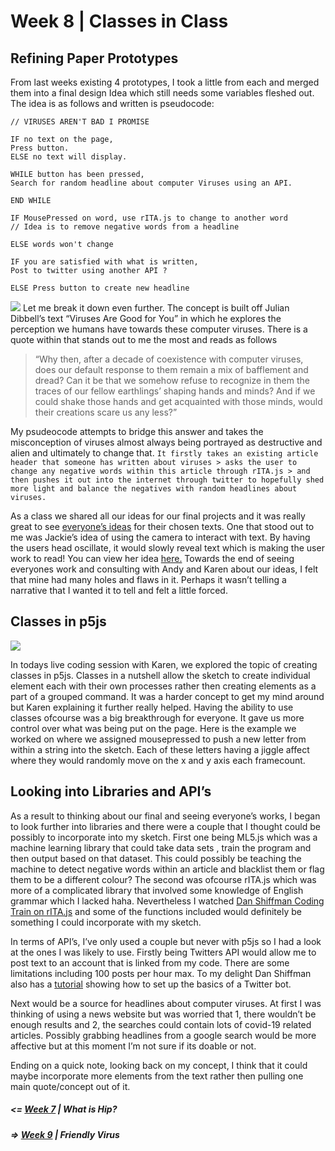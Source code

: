 # Week 8  | Classes in Class
## Refining Paper Prototypes
From last weeks existing 4 prototypes, I took a little from each and merged them into a final design Idea which still needs some variables fleshed out. The idea is as follows and written is pseudocode: 


``` 
// VIRUSES AREN'T BAD I PROMISE

IF no text on the page, 
Press button.
ELSE no text will display. 

WHILE button has been pressed, 
Search for random headline about computer Viruses using an API. 

END WHILE

IF MousePressed on word, use rITA.js to change to another word
// Idea is to remove negative words from a headline

ELSE words won't change

IF you are satisfied with what is written, 
Post to twitter using another API ?

ELSE Press button to create new headline 
```
![](5.gif)
Let me break it down even further. The concept is built off Julian Dibbell’s text “Viruses Are Good for You” in which he explores the perception we humans have towards these computer viruses. There is a quote within that stands out to me the most and reads as follows 

> “Why then, after a decade of coexistence with computer viruses, does our default response to them remain a mix of bafflement and dread? Can it be that we somehow refuse to recognize in them the traces of our fellow earthlings’ shaping hands and minds? And if we could shake those hands and get acquainted with those minds, would their creations scare us any less?” 

My psudeocode attempts to bridge this answer and takes the misconception of viruses almost always being portrayed as destructive and alien and ultimately to change that. 
``` It firstly takes an existing article header that someone has written about viruses > asks the user to change any negative words within this article through rITA.js > and then pushes it out into the internet through twitter to hopefully shed more light and balance the negatives with random headlines about viruses. ```

As a class we shared all our ideas for our final projects and it was really great to see [everyone’s ideas](https://docs.google.com/presentation/d/1dX_ZDAdoo_U-JSXTtUxhwClVBWJZjEu7X48fx6t4-Zc/edit#slide=id.g980079f83c_12_5) for their chosen texts. One that stood out to me was Jackie’s idea of using the camera to interact with text. By having the users head oscillate, it would slowly reveal text which is making the user work to read! You can view her idea [here.](https://github.com/jackieliiu/CODEWORDS/tree/master/Week08) 
Towards the end of seeing everyones work and consulting with Andy and Karen about our ideas, I felt that mine had many holes and flaws in it. Perhaps it wasn’t telling a narrative that I wanted it to tell and felt a little forced. 

## Classes in p5js

![](22.PNG)

In todays live coding session with Karen, we explored the topic of creating classes in p5js. Classes in a nutshell allow the sketch to create individual element each with their own processes rather then creating elements as a part of a grouped command. It was a harder concept to get my mind around but Karen explaining it further really helped. Having the ability to use classes ofcourse was a big breakthrough for everyone. It gave us more control over what was being put on the page. Here is the example we worked on where we assigned mousepressed to push a new letter from within a string into the sketch. Each of these letters having a jiggle affect where they would randomly move on the x and y axis each framecount. 

## Looking into Libraries and API’s
As a result to thinking about our final and seeing everyone’s works, I began to look further into libraries and there were a couple that I thought could be possibly to incorporate into my sketch. First one being ML5.js which was a machine learning library that could take data sets , train the program and then output based on that dataset. This could possibly be teaching the machine to detect negative words within an article and blacklist them or flag them to be a different colour?
The second was ofcourse rITA.js which was more of a complicated library that involved some knowledge of English grammar which I lacked haha. Nevertheless I watched [Dan Shiffman Coding Train on rITA.js](https://www.youtube.com/watch?v=lIPEvh8HbGQ&ab_channel=TheCodingTrain&t=690s) and some of the functions included would definitely be something I could incorporate with my sketch.  
 

In terms of API’s, I’ve only used a couple but never with p5js so I had a look at the ones I was likely to use. Firstly being Twitters API would allow me to post text to an account that is linked from my code. There are some limitations including 100 posts per hour max. To my delight Dan Shiffman also has a [tutorial](https://www.youtube.com/watch?v=7-nX3YOC4OA&ab_channel=TheCodingTrain ) showing how to set up the basics of a Twitter bot.


Next would be a source for headlines about computer viruses. At first I was thinking of using a news website but was worried that 1, there wouldn’t be enough results and 2, the searches could contain lots of covid-19 related articles. Possibly grabbing headlines from a google search would be more affective but at this moment I’m not sure if its doable or not.  

Ending on a quick note, looking back on my concept, I think that it could maybe incorporate more elements from the text rather then pulling one main quote/concept out of it.

##### <= [Week 7](https://github.com/Jamtt/Codewords/blob/master/Week%207/Readme.md) | What is Hip?
##### => [Week 9](https://github.com/Jamtt/Codewords/blob/master/Week%209/readme.md) | Friendly Virus
